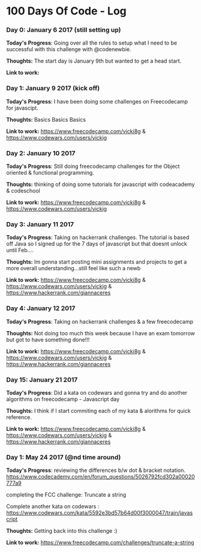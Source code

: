 # 100 Days Of Code - Log

### Day 0: January 6 2017 (still setting up)

**Today's Progress**: Going over all the rules to setup what I need to be successful with this challenge with @codenewbie. 

**Thoughts:** The start day is January 9th but wanted to get a head start. 

**Link to work:** 

### Day 1: January 9 2017 (kick off)

**Today's Progress**: I have been doing some challenges on Freecodecamp for javascipt. 

**Thoughts:** Basics Basics Basics 

**Link to work:** https://www.freecodecamp.com/vicki8g & https://www.codewars.com/users/vickig

### Day 2: January 10 2017 

**Today's Progress**: Still doing freecodecamp challenges for the Object oriented & functional programming.

**Thoughts:** thinking of doing some tutorials for javascript with codeacademy & codeschool

**Link to work:** https://www.freecodecamp.com/vicki8g & https://www.codewars.com/users/vickig

### Day 3: January 11 2017 

**Today's Progress**: Taking on hackerrank challenges. The tutorial is based off Java so I signed up for the 7 days of javascript but that doesnt unlock until Feb....

**Thoughts:** Im gonna start posting mini assignments and projects to get a more overall understanding...still feel like such a newb

**Link to work:** https://www.freecodecamp.com/vicki8g & https://www.codewars.com/users/vickig & https://www.hackerrank.com/giannaceres

### Day 4: January 12 2017 

**Today's Progress**: Taking on hackerrank challenges & a few freecodecamp 

**Thoughts:** Not doing too much this week because I have an exam tomorrow but got to have something done!!!

**Link to work:** https://www.freecodecamp.com/vicki8g & https://www.codewars.com/users/vickig & https://www.hackerrank.com/giannaceres

### Day 15: January 21 2017 


**Today's Progress**: Did a kata on codewars and gonna try and do another algorithms on freecodecamp - Javascript day

**Thoughts:** I think if I start commiting each of my kata & alorithms for quick reference.

**Link to work:** https://www.freecodecamp.com/vicki8g & https://www.codewars.com/users/vickig & https://www.hackerrank.com/giannaceres

### Day 1: May 24 2017 (@nd time around)

**Today's Progress**: reviewing the differences b/w dot & bracket notation. https://www.codecademy.com/en/forum_questions/5026792fcd302a00020777a9

completing the FCC challenge: Truncate a string 

Complete another kata on codewars : https://www.codewars.com/kata/5592e3bd57b64d00f3000047/train/javascript

**Thoughts:** Getting back into this challenge :)

**Link to work:**  https://www.freecodecamp.com/challenges/truncate-a-string
